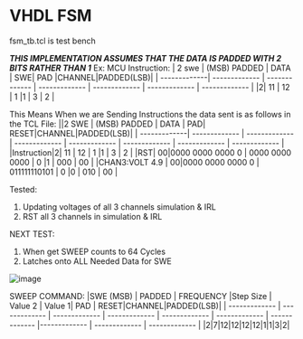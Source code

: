 # VHDL FSM

fsm_tb.tcl is test bench

***THIS IMPLEMENTATION ASSUMES THAT THE DATA IS PADDED WITH 2 BITS RATHER THAN 1***
Ex: MCU Instruction:
| 2 swe | (MSB) PADDED | DATA | SWE| PAD |CHANNEL|PADDED(LSB)|
| -------------| ------------- | ------------- | ------------- | ------------- | ------------- | ------------- |
|2| 11 | 12 | 1 |1 | 3 | 2 |

This Means When we are Sending Instructions the data sent is as follows in the TCL File: 
||2 SWE | (MSB) PADDED | DATA | PAD| RESET|CHANNEL|PADDED(LSB)|
| -------------| ------------- | ------------- | ------------- | ------------- | ------------- | ------------- | ------------- |
|Instruction|2| 11 | 12 | 1 |1 | 3 | 2 |
|RST| 00|0000 0000 0000 0 | 0000 0000 0000 | 0 |1 | 000 | 00 |
|CHAN3:VOLT 4.9 | 00|0000 0000 0000 0 | 011111110101  | 0 |0 | 010 | 00 | 

Tested:
1. Updating voltages of all 3 channels simulation & IRL
2. RST all 3 channels in simulation & IRL 

NEXT TEST:
1. When get SWEEP counts to 64 Cycles 
2. Latches onto ALL Needed Data for SWE 

![image](https://user-images.githubusercontent.com/54678622/142094509-9a787975-b01e-477c-8ad6-d5c102bc357e.png)
 
SWEEP COMMAND: 
|SWE (MSB) | PADDED | FREQUENCY |Step Size | Value 2 | Value 1| PAD | RESET|CHANNEL|PADDED(LSB)|
| ------------- | ------------- | ------------- | ------------- | ------------- | ------------- | ------------- |------------- | ------------- | ------------- |
|2|7|12|12|12|12|1|1|3|2|
